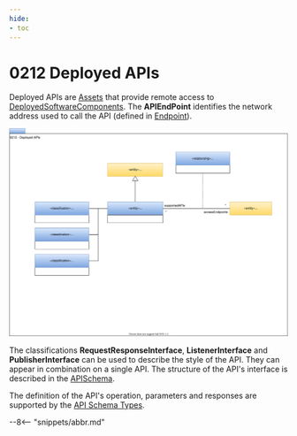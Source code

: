 ```yaml
---
hide:
- toc
---
```


<!-- SPDX-License-Identifier: CC-BY-4.0 -->
<!-- Copyright Contributors to the ODPi Egeria project. -->

# 0212 Deployed APIs

Deployed APIs are [Assets](0010-Base-Model.md) that provide remote access to [DeployedSoftwareComponents](0215-Software-Components.md).
The **APIEndPoint** identifies the network address used to call the API
(defined in [Endpoint](0026-Endpoints.md)).  

![UML](0212-Deployed-APIs.svg)

The classifications **RequestResponseInterface**, **ListenerInterface** and **PublisherInterface** can be used to
describe the style of the API.  They can appear in combination on a single API.
The structure of the API's interface is described in the [APISchema](0536-API-Schemas.md).

The definition of the API's operation, parameters and responses are supported by the [API Schema Types](0536-API-Schemas.md).

--8<-- "snippets/abbr.md"